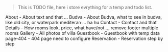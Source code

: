 > This is TODO file, here i store evrything for a temp and todo list.

About - About text and that ...
Budva - About Budva, what to see in budva, like old city, or waterpark mediteran ... ha hu
Contact - Contact and that
Details - How rooms look, price, what have/not ... remove footer multiple rooms
Gallery - All photos of villa
Guestbook - Guestbook with temp data
page-404 - 404 page need to configure
Reservation - Reservation step by step

